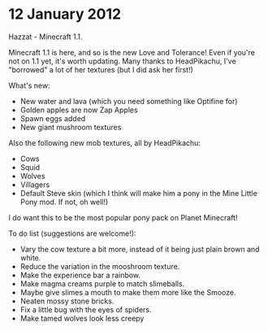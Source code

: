 # 12 January 2012
Hazzat - Minecraft 1.1.

Minecraft 1.1 is here, and so is the new Love and Tolerance! Even if you're not on 1.1 yet, it's worth updating.
Many thanks to HeadPikachu, I've "borrowed" a lot of her textures (but I did ask her first!)

What's new:
- New water and lava (which you need something like Optifine for)
- Golden apples are now Zap Apples
- Spawn eggs added
- New giant mushroom textures

Also the following new mob textures, all by HeadPikachu:

- Cows
- Squid
- Wolves
- Villagers
- Default Steve skin (which I think will make him a pony in the Mine Little Pony mod. If not, oh well!)

I do want this to be the most popular pony pack on Planet Minecraft!

To do list (suggestions are welcome!):
- Vary the cow texture a bit more, instead of it being just plain brown and white.
- Reduce the variation in the mooshroom texture.
- Make the experience bar a rainbow.
- Make magma creams purple to match slimeballs.
- Maybe give slimes a mouth to make them more like the Smooze.
- Neaten mossy stone bricks.
- Fix a little bug with the eyes of spiders.
- Make tamed wolves look less creepy
